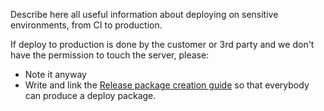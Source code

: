 Describe here all useful information about deploying on sensitive environments, from CI to production.

If deploy to production is done by the customer or 3rd party and we don't have the permission to touch the server, please:

* Note it anyway
* Write and link the [Release package creation guide](/tech-guides/how-to-create-release-packages) so that everybody can produce a deploy package.
